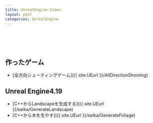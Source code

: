 ```yaml
---
title: UnrealEngine-Index
layout: post
categories: UnrealEngine
---
```


<code>
    <link rel="stylesheet" type="text/css" href="css/Hoshimori.css"></link>
    <div class="bg_Home"></div>
</code>

## 作ったゲーム
* [全方向シューティングゲーム]({{ site.UEurl }}/AllDirectionShooting)

## Unreal Engine4.19
* [C++からLandscapeを生成する]({{ site.UEurl }}/seika/GenerateLandscape)
* [C++から木を生やす]({{ site.UEurl }}/seika/GenerateFoliage)
